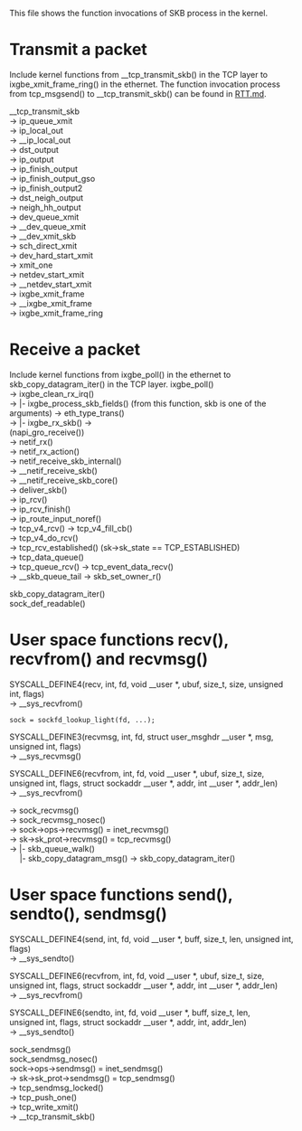 This file shows the function invocations of SKB process in the kernel.
# Transmit a packet
Include kernel functions from __tcp_transmit_skb() in the TCP layer to ixgbe_xmit_frame_ring() in the ethernet.
The function invocation process from tcp_msgsend() to __tcp_transmit_skb() can be found in [RTT.md](https://github.com/alvenwong/docs/blob/master/RTT.md). <p>
__tcp_transmit_skb <br>
-> ip_queue_xmit <br>
-> ip_local_out <br>
-> __ip_local_out <br>
-> dst_output <br>
-> ip_output <br>
-> ip_finish_output <br>
-> ip_finish_output_gso <br>
-> ip_finish_output2 <br>
-> dst_neigh_output <br>
-> neigh_hh_output <br>
-> dev_queue_xmit <br>
-> __dev_queue_xmit <br>
-> __dev_xmit_skb <br>
-> sch_direct_xmit <br>
-> dev_hard_start_xmit <br>
-> xmit_one <br>
-> netdev_start_xmit <br>
-> __netdev_start_xmit <br>
-> ixgbe_xmit_frame <br>
-> __ixgbe_xmit_frame <br>
-> ixgbe_xmit_frame_ring <br>

# Receive a packet
Include kernel functions from ixgbe_poll() in the ethernet to skb_copy_datagram_iter() in the TCP layer.
ixgbe_poll() <br>
-> ixgbe_clean_rx_irq() <br>
-> |- ixgbe_process_skb_fields() (from this function, skb is one of the arguments) -> eth_type_trans() <br>
-> |- ixgbe_rx_skb() -> <br>
(napi_gro_receive()) <br>
-> netif_rx() <br>
-> netif_rx_action() <br>
-> netif_receive_skb_internal() <br>
->  __netif_receive_skb() <br>
->  __netif_receive_skb_core() <br>
-> deliver_skb() <br>
-> ip_rcv() <br>
-> ip_rcv_finish() <br>
-> ip_route_input_noref() <br>
-> tcp_v4_rcv() -> tcp_v4_fill_cb() <br>
-> tcp_v4_do_rcv() <br>
-> tcp_rcv_established() (sk->sk_state == TCP_ESTABLISHED) <br>
-> tcp_data_queue() <br>
-> tcp_queue_rcv() -> tcp_event_data_recv() <br>
-> __skb_queue_tail -> skb_set_owner_r() <br>

skb_copy_datagram_iter() <br>
sock_def_readable() <br>

# User space functions recv(), recvfrom() and recvmsg()
SYSCALL_DEFINE4(recv, int, fd, void __user *, ubuf, size_t, size, unsigned int, flags) <br>
-> __sys_recvfrom() <br>
```
sock = sockfd_lookup_light(fd, ...);
```
SYSCALL_DEFINE3(recvmsg, int, fd, struct user_msghdr __user *, msg, unsigned int, flags) <br>
-> __sys_recvmsg() <br>

SYSCALL_DEFINE6(recvfrom, int, fd, void __user *, ubuf, size_t, size, <br>
		unsigned int, flags, struct sockaddr __user *, addr, int __user *, addr_len) <br>
-> __sys_recvfrom() <br>

-> sock_recvmsg() <br>
-> sock_recvmsg_nosec() <br>
-> sock->ops->recvmsg() = inet_recvmsg() <br>
-> sk->sk_prot->recvmsg() = tcp_recvmsg() <br>
-> |- skb_queue_walk() <br>
&emsp; |- skb_copy_datagram_msg() -> skb_copy_datagram_iter() <br>


# User space functions send(), sendto(), sendmsg()
SYSCALL_DEFINE4(send, int, fd, void __user *, buff, size_t, len, unsigned int, flags) <br>
-> __sys_sendto() <br>

SYSCALL_DEFINE6(recvfrom, int, fd, void __user *, ubuf, size_t, size, <br>
		unsigned int, flags, struct sockaddr __user *, addr, int __user *, addr_len) <br>
-> __sys_recvfrom() <br>

SYSCALL_DEFINE6(sendto, int, fd, void __user *, buff, size_t, len, <br>
		unsigned int, flags, struct sockaddr __user *, addr, int, addr_len) <br>
-> __sys_sendto() <br>

sock_sendmsg() <br>
sock_sendmsg_nosec() <br>
sock->ops->sendmsg() = inet_sendmsg() <br>
-> sk->sk_prot->sendmsg() = tcp_sendmsg() <br>
-> tcp_sendmsg_locked() <br>
-> tcp_push_one() <br>
-> tcp_write_xmit() <br>
-> __tcp_transmit_skb() <p>
